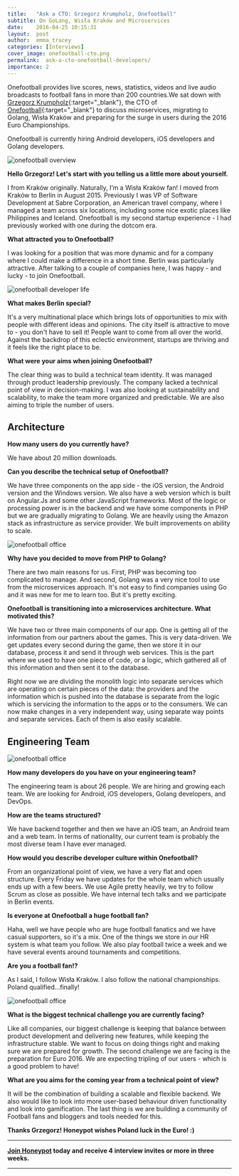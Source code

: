 ```yaml
---
title:   "Ask a CTO: Grzegorz Krumpholz, Onefootball"
subtitle: On GoLang, Wisła Kraków and Microservices
date:    2016-04-25 10:15:31
layout:  post
author:  emma_tracey
categories: [Interviews]
cover_image: onefootball-cto.png
permalink:  ask-a-cto-onefootball-developers/
importance: 2
---
```


Onefootball provides live scores, news, statistics, videos and live audio broadcasts to football fans in more than 200 countries.We sat down with [Grzegorz Krumpholz][1]{:target="_blank"}, the CTO of [Onefootball][2]{:target="_blank"} to discuss microservices, migrating to Golang, Wisła Kraków and preparing for the surge in users during the 2016 Euro Championships.

<!--more-->

Onefootball is currently hiring Android developers, iOS developers and Golang developers.

![onefootball overview](/assets/images/box.png)

**Hello Grzegorz! Let's start with you telling us a little more about yourself.**

I from Kraków originally. Naturally, I’m a Wisła Kraków fan! I moved from Kraków to Berlin in August 2015. Previously I was VP of Software Development at Sabre Corporation, an American travel company, where I managed a team across six locations, including some nice exotic places like Philippines and Iceland. Onefootball is my second startup experience - I had previously worked with one during the dotcom era.

**What attracted you to Onefootball?**

I was looking for a position that was more dynamic and for a company where I could make a difference in a short time. Berlin was particularly attractive. After talking to a couple of companies here, I was happy - and lucky - to join Onefootball.

![onefootball developer life](/assets/images/onefootball-office.jpg)

**What makes Berlin special?**

It's a very multinational place which brings lots of opportunities to mix with people with different ideas and opinions. The city itself is attractive to move to - you don't have to sell it! People want to come from all over the world. Against the backdrop of this eclectic environment, startups are thriving and it feels like the right place to be.

**What were your aims when joining Onefootball?**

The clear thing was to build a technical team identity. It was managed through product leadership previously. The company lacked a technical point of view in decision-making. I was also looking at sustainability and scalability, to make the team more organized and predictable. We are also aiming to triple the number of users.

## Architecture

**How many users do you currently have?**

We have about 20 million downloads.

**Can you describe the technical setup of Onefootball?**

We have three components on the app side - the iOS version, the Android version and the Windows version. We also have a web version which is built on Angular.Js and some other JavaScript frameworks. Most of the logic or processing power is in the backend and we have some components in PHP but we are gradually migrating to Golang. We are heavily using the Amazon stack as infrastructure as service provider. We built improvements on ability to scale.

![onefootball office](/assets/images/onefootballoffice2.jpg)


**Why have you decided to move from PHP to Golang?**

There are two main reasons for us. First, PHP was becoming too complicated to manage. And second, Golang was a very nice tool to use from the microservices approach. It's not easy to find companies using Go and it was new for me to learn too. But it's pretty exciting.

**Onefootball is transitioning into a microservices architecture. What motivated this?**

We have two or three main components of our app. One is getting all of the information from our partners about the games. This is very data-driven. We get updates every second during the game, then we store it in our database, process it and send it through web services. This is the part where we used to have one piece of code, or a logic, which gathered all of this information and then sent it to the database.

Right now we are dividing the monolith logic into separate services which are operating on certain pieces of the data: the providers and the information which is pushed into the database is separate from the logic which is servicing the information to the apps or to the consumers. We can now make changes in a very independent way, using separate way points and separate services. Each of them is also easily scalable.

## Engineering Team

![onefootball office](/assets/images/onefootballoffice1.jpg)


**How many developers do you have on your engineering team?**

The engineering team is about 26 people. We are hiring and growing each team. We are looking for Android, iOS developers, Golang developers, and DevOps.

**How are the teams structured?**

We have backend together and then we have an iOS team, an Android team and a web team. In terms of nationality, our current team is probably the most diverse team I have ever managed.

**How would you describe developer culture within Onefootball?**

From an organizational point of view, we have a very flat and open structure. Every Friday we have updates for the whole team which usually ends up with a few beers. We use Agile pretty heavily, we try to follow Scrum as close as possible. We have internal tech talks and we participate in Berlin events.

**Is everyone at Onefootball a huge football fan?**

Haha, well we have people who are huge football fanatics and we have casual supporters, so it's a mix. One of the things we store in our HR system is what team you follow. We also play football twice a week and we have several events around tournaments and competitions.

**Are you a football fan!?**

As I said, I follow Wisła Kraków. I also follow the national championships. Poland qualified...finally!

![onefootball office](/assets/images/onefootballoffice3.jpg)



**What is the biggest technical challenge you are currently facing?**

Like all companies, our biggest challenge is keeping that balance between product development and delivering new features, while keeping the infrastructure stable. We want to focus on doing things right and making sure we are prepared for growth. The second challenge we are facing is the preparation for Euro 2016. We are expecting tripling of our users - which is a good problem to have!

**What are you aims for the coming year from a technical point of view?**

It will be the combination of building a scalable and flexible backend. We also would like to look into more user-based behaviour driven functionality and look into gamification. The last thing is we are building a community of Football fans and bloggers and tools needed for this.

**Thanks Grzegorz! Honeypot wishes Poland luck in the Euro! :)**

* * *

**[Join Honeypot][3] today and receive 4 interview invites or more in three weeks.**

* * *

[1]:https://www.linkedin.com/in/krumpholz
[2]: https://www.onefootball.com
[3]: https://app.honeypot.io/users/sign_up?utm_source=blog&utm_medium=organic&utm_term=e&utm_content=160402&utm_campaign=dev-no
